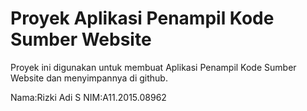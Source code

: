 # Proyek Aplikasi Penampil Kode Sumber Website
Proyek ini digunakan untuk membuat Aplikasi Penampil Kode Sumber Website dan menyimpannya di github.

Nama:Rizki Adi S
NIM:A11.2015.08962